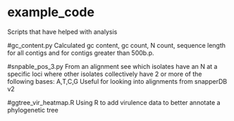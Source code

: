 # example_code
Scripts that have helped with analysis

#gc_content.py
Calculated gc content, gc count, N count, sequence length for all contigs and for contigs greater than 500b.p.

#snpable_pos_3.py
From an alignment see which isolates have an N at a specific loci where other isolates collectively have 2 or more of the following bases: A,T,C,G
Useful for looking into alignments from snapperDB v2


#ggtree_vir_heatmap.R
Using R to add virulence data to better annotate a phylogenetic tree



